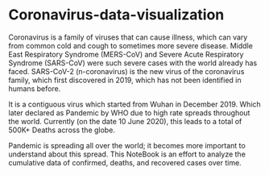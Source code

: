 # Coronavirus-data-visualization
Coronavirus is a family of viruses that can cause illness, which can vary from common cold and cough to sometimes more severe disease. Middle East Respiratory Syndrome (MERS-CoV) and Severe Acute Respiratory Syndrome (SARS-CoV) were such severe cases with the world already has faced.
SARS-CoV-2 (n-coronavirus) is the new virus of the coronavirus family, which first discovered in 2019, which has not been identified in humans before.

It is a contiguous virus which started from Wuhan in December 2019. Which later declared as Pandemic by WHO due to high rate spreads throughout the world. Currently (on the date 10 June 2020), this leads to a total of 500K+ Deaths across the globe.

Pandemic is spreading all over the world; it becomes more important to understand about this spread. This NoteBook is an effort to analyze the cumulative data of confirmed, deaths, and recovered cases over time.


